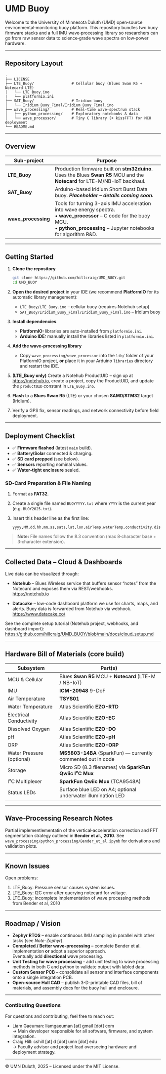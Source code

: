 # UMD Buoy

Welcome to the University of Minnesota Duluth (UMD) open‑source environmental‑monitoring buoy platform. This repository bundles two buoy firmware stacks and a full IMU wave‑processing library so researchers can go from raw sensor data to science‑grade wave spectra on low‑power hardware.

---

## Repository Layout

```text
.
├── LICENSE
├── LTE_Buoy/                 # Cellular buoy (Blues Swan R5 + Notecard LTE)
│   └── LTE_Buoy.ino
|   └── platformio.ini
├── SAT_Buoy/                 # Iridium buoy 
│   └── Iridium_Buoy_Final/Iridium_Buoy_Final.ino
├── wave_processing/          # Real‑time wave‑spectrum stack
│   ├── python_processing/    # Exploratory notebooks & data
│   └── wave_processor/       # Tiny C library (+ kissFFT) for MCU deployment
└── README.md
```

---

## Overview

| Sub-project          | Purpose                                                                                                                                                                                                                                   |
|----------------------|--------------------------------------------------------------------------------------------------------------------------------------------------------------------------------------------------------------------------------------------|
| **LTE_Buoy**         | Production firmware built on **stm32duino**. Uses the Blues **Swan R5** MCU and the **Notecard** for LTE-M/NB-IoT backhaul.                                                                                                               |
| **SAT_Buoy**         | Arduino-based Iridium Short Burst Data buoy. ***Placeholder – details coming soon.***                                                                                                               |
| **wave_processing**  | Tools for turning 3-axis IMU acceleration into wave energy spectra.<br>• **wave_processor** – C code for the buoy MCU.<br>• **python_processing** – Jupyter notebooks for algorithm R&D. |

---

## Getting Started

1. **Clone the repository**

   ```bash
   git clone https://github.com/hillcraig/UMD_BUOY.git
   cd UMD_BUOY
   ```

2. **Open the desired project** in your IDE (we recommend **PlatformIO** for its automatic library management):  
   * `LTE_Buoy/LTE_Buoy.ino` – cellular buoy (requires Notehub setup)  
   * `SAT_Buoy/Iridium_Buoy_Final/Iridium_Buoy_Final.ino` – Iridium buoy  

3. **Install dependencies**  
   * **PlatformIO:** libraries are auto-installed from `platformio.ini`.  
   * **Arduino IDE:** manually install the libraries listed in `platformio.ini`.  

4. **Add the wave-processing library**  
   * Copy `wave_processing/wave_processor` into the `lib/` folder of your PlatformIO project, **or** place it in your Arduino `libraries` directory and restart the IDE.  

5. **(LTE_Buoy only)** Create a Notehub ProductUID – sign up at <https://notehub.io>, create a project, copy the ProductUID, and update the `productUID` constant in `LTE_Buoy.ino`.  

6. **Flash** to a **Blues Swan R5** (LTE) or your chosen **SAMD/STM32** target (Iridium).  

7. Verify a GPS fix, sensor readings, and network connectivity before field deployment.

---

## Deployment Checklist

* ✅ **Firmware flashed** (latest `main` build).
* ✅ **Battery/Solar** connected & charging.
* ✅ **SD card prepped** (see below).
* ✅ **Sensors** reporting nominal values.
* ✅ **Water‑tight enclosure** sealed.

### SD‑Card Preparation & File Naming

1. Format as **FAT32**.
2. Create a single file named `BUOYYYYY.txt` where `YYYY` is the current year (e.g. `BUOY2025.txt`).
3. Insert this header line as the first line:

   ```csv
   yyyy,MM,dd,hh,mm,ss,sats,lat,lon,airTemp,waterTemp,conductivity,dissolvedOxygen,pH,orp,sinr,rssi,pressure,voltage,wave_height,wave_period
   ```

> **Note:** File names follow the 8.3 convention (max 8‑character base + 3‑character extension).

---

## Collected Data – Cloud & Dashboards

Live data can be visualized through:

- **Notehub** – Blues Wireless service that buffers sensor “notes” from the Notecard and exposes them via REST/webhooks.  
  <https://notehub.io>

- **Datacake** – low-code dashboard platform we use for charts, maps, and alerts. Buoy data is forwarded from Notehub via webhook.  
  <https://www.datacake.co/>

See the complete setup tutorial (Notehub project, webhooks, and dashboard import):  
<https://github.com/hillcraig/UMD_BUOY/blob/main/docs/cloud_setup.md>

---

## Hardware Bill of Materials (core build)

| Subsystem                | Part(s)                                                        |
|--------------------------|----------------------------------------------------------------|
| MCU & Cellular           | Blues **Swan R5** MCU + **Notecard** (LTE-M / NB-IoT)          |
| IMU                      | **ICM-20948** 9-DoF                                            |
| Air Temperature          | **TSYS01**                                                     |
| Water Temperature        | Atlas Scientific **EZO-RTD**                                   |
| Electrical Conductivity  | Atlas Scientific **EZO-EC**                                    |
| Dissolved Oxygen         | Atlas Scientific **EZO-DO**                                    |
| pH                       | Atlas Scientific **EZO-pH**                                    |
| ORP                      | Atlas Scientific **EZO-ORP**                                   |
| Water Pressure (optional)| **MS5803-14BA** (SparkFun) — currently commented out in code   |
| Storage                  | Micro SD (8.3 filenames) via **SparkFun Qwiic I²C Mux**        |
| I²C Multiplexer          | **SparkFun Qwiic Mux** (TCA9548A)                              |
| Status LEDs              | Surface blue LED on A4; optional underwater illumination LED   |


---

## Wave‑Processing Research Notes

Partial implementlementatin of the vertical‑acceleration correction and FFT segmentation strategy outlined in **Bender et al., 2010**. See `wave_processing/python_processing/Bender_et_al.ipynb` for derivations and validation plots.


---

## Known Issues

Open problems:

1. LTE_Buoy: Pressure sensor causes system issues.
2. LTE_Buoy: I2C error after querying notecard for voltage.
3. LTE_Buoy: incomplete implementation of wave processing methods from Bender et al, 2010


---

## Roadmap / Vision

* **Zephyr RTOS** – enable continuous IMU sampling in parallel with other tasks (see *Note-Zephyr*).
* **Completed / Better wave-processing** – complete Bender et al. implementation **or** adopt a superior approach.  
  Eventually add **directional** wave processing.
* **Unit Testing for wave processing** - add unit testing to wave processing methods in both C and python to validate output with labled data. 
* **Custom Sensor PCB** – consolidate all sensor and interface components onto a single integration PCB.
* **Open-source Hull CAD** – publish 3-D-printable CAD files, bill of materials, and assembly docs for the buoy hull and enclosure.


---

### Contibuting Questions 

For questions and contributing, feel free to reach out:

- Liam Gaeuman: liamgaeuman [at] gmail [dot] com  
  → Main developer responsible for all software, firmware, and system integration.
- Craig Hill: cshill [at] d [dot] umn [dot] edu  
  → Faculty advisor and project lead overseeing hardware and deployment strategy.

---

© UMN Duluth, 2025 – Licensed under the MIT License.

